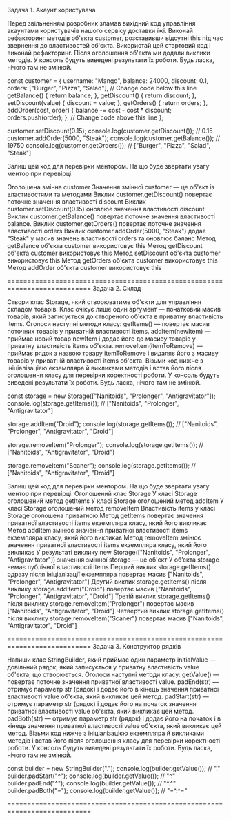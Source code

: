 Задача 1. Акаунт користувача

Перед звільненням розробник зламав вихідний код управління акаунтами користувачів нашого сервісу доставки їжі. Виконай рефакторинг методів об'єкта customer, розставивши відсутні this під час звернення до властивостей об'єкта.
Використай цей стартовий код і виконай рефакторинг. Після оголошення об'єкта ми додали виклики методів. У консоль будуть виведені результати їх роботи. Будь ласка, нічого там не змінюй.

const customer = {
  username: "Mango",
  balance: 24000,
  discount: 0.1,
  orders: ["Burger", "Pizza", "Salad"],
  // Change code below this line
  getBalance() {
    return balance;
  },
  getDiscount() {
    return discount;
  },
  setDiscount(value) {
    discount = value;
  },
  getOrders() {
    return orders;
  },
  addOrder(cost, order) {
    balance -= cost - cost * discount;
    orders.push(order);
  },
  // Change code above this line
};

customer.setDiscount(0.15);
console.log(customer.getDiscount()); // 0.15
customer.addOrder(5000, "Steak");
console.log(customer.getBalance()); // 19750
console.log(customer.getOrders()); // ["Burger", "Pizza", "Salad", "Steak"]

Залиш цей код для перевірки ментором.
На що буде звертати увагу ментор при перевірці:

Оголошена змінна customer
Значення змінної customer — це об'єкт із властивостями та методами
Виклик customer.getDiscount() повертає поточне значення властивості discount
Виклик customer.setDiscount(0.15) оновлює значення властивості discount
Виклик customer.getBalance() повертає поточне значення властивості balance.
Виклик customer.getOrders() повертає поточне значення властивості orders
Виклик customer.addOrder(5000, "Steak") додає "Steak" у масив значень властивості orders та оновлює баланс
Метод getBalance об'єкта customer використовує this
Метод getDiscount об'єкта customer використовує this
Метод setDiscount об'єкта customer використовує this
Метод getOrders об'єкта customer використовує this
Метод addOrder об'єкта customer використовує this

===========================================================================
Задача 2. Склад

Створи клас Storage, який створюватиме об'єкти для управління складом товарів. Клас очікує лише один аргумент — початковий масив товарів, який записується до створеного об'єкта в приватну властивість items.
Оголоси наступні методи класу:
getItems() — повертає масив поточних товарів у приватній властивості items.
addItem(newItem) — приймає новий товар newItem і додає його до масиву товарів у приватну властивість items об'єкта.
removeItem(itemToRemove) — приймає рядок з назвою товару itemToRemove і видаляє його з масиву товарів у приватній властивості items об'єкта.
Візьми код нижче з ініціалізацією екземпляра й викликами методів і встав його після оголошення класу для перевірки коректності роботи. У консоль будуть виведені результати їх роботи. Будь ласка, нічого там не змінюй.

const storage = new Storage(["Nanitoids", "Prolonger", "Antigravitator"]);
console.log(storage.getItems()); // ["Nanitoids", "Prolonger", "Antigravitator"]

storage.addItem("Droid");
console.log(storage.getItems()); // ["Nanitoids", "Prolonger", "Antigravitator", "Droid"]

storage.removeItem("Prolonger");
console.log(storage.getItems()); // ["Nanitoids", "Antigravitator", "Droid"]

storage.removeItem("Scaner");
console.log(storage.getItems()); // ["Nanitoids", "Antigravitator", "Droid"]

Залиш цей код для перевірки ментором.
На що буде звертати увагу ментор при перевірці:
Оголошений клас Storage
У класі Storage оголошений метод getItems
У класі Storage оголошений метод addItem
У класі Storage оголошений метод removeItem
Властивість items у класі Storage оголошена приватною
Метод getItems повертає значення приватної властивості items екземпляра класу, який його викликає
Метод addItem змінює значення приватної властивості items екземпляра класу, який його викликає
Метод removeItem змінює значення приватної властивості items екземпляра класу, який його викликає
У результаті виклику new Storage(["Nanitoids", "Prolonger", "Antigravitator"]) значення змінної storage — це об'єкт
У об’єкта storage немає публічної властивості items
Перший виклик storage.getItems() одразу після ініціалізації екземпляра повертає масив ["Nanitoids", "Prolonger", "Antigravitator"]
Другий виклик storage.getItems() після виклику storage.addItem("Droid") повертає масив ["Nanitoids", "Prolonger", "Antigravitator", "Droid"]
Третій виклик storage.getItems() після виклику storage.removeItem("Prolonger") повертає масив ["Nanitoids", "Antigravitator", "Droid"]
Четвертий виклик storage.getItems() після виклику storage.removeItem("Scaner") повертає масив ["Nanitoids", "Antigravitator", "Droid"]


===========================================================================
Задача 3. Конструктор рядків

Напиши клас StringBuilder, який приймає один параметр initialValue — довільний рядок, який записується у приватну властивість value об'єкта, що створюється.
Оголоси наступні методи класу:
getValue() — повертає поточне значення приватної властивості value.
padEnd(str) — отримує параметр str (рядок) і додає його в кінець значення приватної властивості value об'єкта, який викликає цей метод.
padStart(str) — отримує параметр str (рядок) і додає його на початок значення приватної властивості value об'єкта, який викликає цей метод.
padBoth(str) — отримує параметр str (рядок) і додає його на початок і в кінець значення приватної властивості value об'єкта, який викликає цей метод.
Візьми код нижче з ініціалізацією екземпляра й викликами методів і встав його після оголошення класу для перевірки коректності роботи. У консоль будуть виведені результати їх роботи. Будь ласка, нічого там не змінюй.

const builder = new StringBuilder(".");
console.log(builder.getValue()); // "."
builder.padStart("^");
console.log(builder.getValue()); // "^."
builder.padEnd("^");
console.log(builder.getValue()); // "^.^"
builder.padBoth("=");
console.log(builder.getValue()); // "=^.^="


===========================================================================

